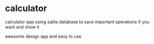 # calculator

calculator app using sqlite database to save important operations if you want and show it

awesome design app and easy to use

